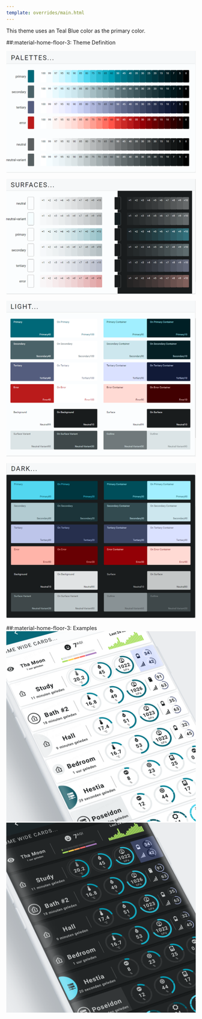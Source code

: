 ```yaml
---
template: overrides/main.html
---
```


This theme uses an Teal Blue color as the primary color.

##:material-home-floor-3: Theme Definition


[![M3 Palettes]][M3 Palettes]

[![M3 Surfaces]][M3 Surfaces]

[![M3 Light]][M3 Light]

[![M3 Dark]][M3 Dark]

  [M3 Palettes]: ../assets/screenshots/m3-theme-06-palettes.png
  [M3 Surfaces]: ../assets/screenshots/m3-theme-06-surfaces.png
  [M3 Light]: ../assets/screenshots/m3-theme-06-light.png
  [M3 Dark]: ../assets/screenshots/m3-theme-06-dark.png
  

##:material-home-floor-3: Examples
[![M3 Example Light]][M3 Example Light]
[![M3 Example Dark]][M3 Example Dark]

  [M3 Example Light]: ../assets/screenshots/m3-example-06-light.png
  [M3 Example Dark]: ../assets/screenshots/m3-example-06-dark.png


